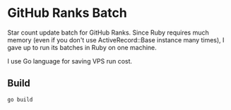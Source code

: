 # GitHub Ranks Batch

Star count update batch for GitHub Ranks.
Since Ruby requires much memory (even if you don't use ActiveRecord::Base instance many times),
I gave up to run its batches in Ruby on one machine.

I use Go language for saving VPS run cost.

## Build

```bash
go build
```
